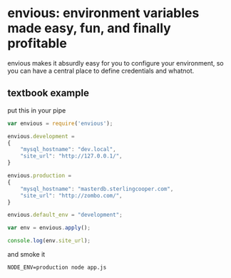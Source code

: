# envious: environment variables made easy, fun, and finally profitable

envious makes it absurdly easy for you to configure your environment, so you can have a central place to define credentials and whatnot.

## textbook example

put this in your pipe

```javascript
var envious = require('envious');

envious.development = 
{
    "mysql_hostname": "dev.local",
    "site_url": "http://127.0.0.1/",
}

envious.production = 
{
    "mysql_hostname": "masterdb.sterlingcooper.com",
    "site_url": "http://zombo.com/",
}

envious.default_env = "development";

var env = envious.apply();

console.log(env.site_url);
```

and smoke it

    NODE_ENV=production node app.js
